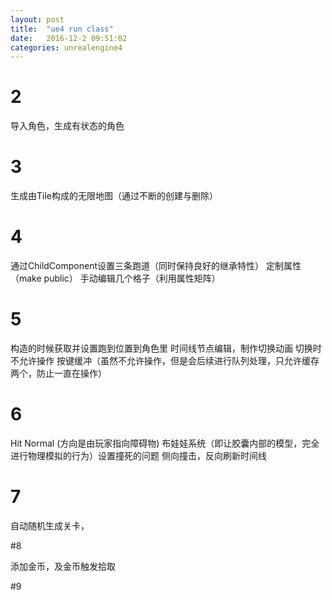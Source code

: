 ```yaml
---
layout: post
title:  "ue4 run class"
date:   2016-12-2 09:51:02
categories: unrealengine4
---
```


# 2

导入角色，生成有状态的角色

# 3

生成由Tile构成的无限地图（通过不断的创建与删除）

# 4

通过ChildComponent设置三条跑道（同时保持良好的继承特性）
定制属性（make public）
手动编辑几个格子（利用属性矩阵）

# 5

构造的时候获取并设置跑到位置到角色里
时间线节点编辑，制作切换动画
切换时不允许操作
按键缓冲（虽然不允许操作，但是会后续进行队列处理，只允许缓存两个，防止一直在操作）

# 6

Hit Normal (方向是由玩家指向障碍物)
布娃娃系统（即让胶囊内部的模型，完全进行物理模拟的行为）设置撞死的问题
侧向撞击，反向刷新时间线


# 7

自动随机生成关卡，

#8

添加金币，及金币触发拾取

#9
